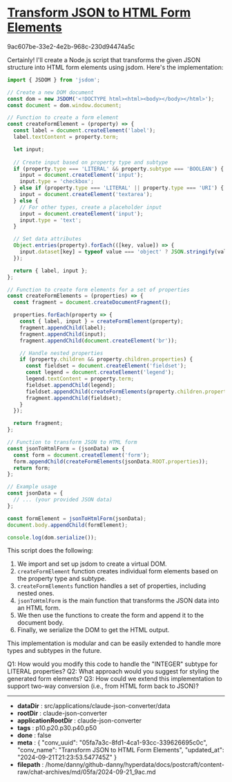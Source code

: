# [Transform JSON to HTML Form Elements](https://claude.ai/chat/05fa7a3c-8fd1-4ca1-93cc-339626695c0c)

9ac607be-33e2-4e2b-968c-230d94474a5c

 Certainly! I'll create a Node.js script that transforms the given JSON structure into HTML form elements using jsdom. Here's the implementation:

```javascript
import { JSDOM } from 'jsdom';

// Create a new DOM document
const dom = new JSDOM('<!DOCTYPE html><html><body></body></html>');
const document = dom.window.document;

// Function to create a form element
const createFormElement = (property) => {
  const label = document.createElement('label');
  label.textContent = property.term;

  let input;
  
  // Create input based on property type and subtype
  if (property.type === 'LITERAL' && property.subtype === 'BOOLEAN') {
    input = document.createElement('input');
    input.type = 'checkbox';
  } else if (property.type === 'LITERAL' || property.type === 'URI') {
    input = document.createElement('textarea');
  } else {
    // For other types, create a placeholder input
    input = document.createElement('input');
    input.type = 'text';
  }

  // Set data attributes
  Object.entries(property).forEach(([key, value]) => {
    input.dataset[key] = typeof value === 'object' ? JSON.stringify(value) : value;
  });

  return { label, input };
};

// Function to create form elements for a set of properties
const createFormElements = (properties) => {
  const fragment = document.createDocumentFragment();

  properties.forEach(property => {
    const { label, input } = createFormElement(property);
    fragment.appendChild(label);
    fragment.appendChild(input);
    fragment.appendChild(document.createElement('br'));

    // Handle nested properties
    if (property.children && property.children.properties) {
      const fieldset = document.createElement('fieldset');
      const legend = document.createElement('legend');
      legend.textContent = property.term;
      fieldset.appendChild(legend);
      fieldset.appendChild(createFormElements(property.children.properties));
      fragment.appendChild(fieldset);
    }
  });

  return fragment;
};

// Function to transform JSON to HTML form
const jsonToHtmlForm = (jsonData) => {
  const form = document.createElement('form');
  form.appendChild(createFormElements(jsonData.ROOT.properties));
  return form;
};

// Example usage
const jsonData = {
  // ... (your provided JSON data)
};

const formElement = jsonToHtmlForm(jsonData);
document.body.appendChild(formElement);

console.log(dom.serialize());
```

This script does the following:

1. We import and set up jsdom to create a virtual DOM.
2. `createFormElement` function creates individual form elements based on the property type and subtype.
3. `createFormElements` function handles a set of properties, including nested ones.
4. `jsonToHtmlForm` is the main function that transforms the JSON data into an HTML form.
5. We then use the functions to create the form and append it to the document body.
6. Finally, we serialize the DOM to get the HTML output.

This implementation is modular and can be easily extended to handle more types and subtypes in the future.

Q1: How would you modify this code to handle the "INTEGER" subtype for LITERAL properties?
Q2: What approach would you suggest for styling the generated form elements?
Q3: How could we extend this implementation to support two-way conversion (i.e., from HTML form back to JSON)?

---

* **dataDir** : src/applications/claude-json-converter/data
* **rootDir** : claude-json-converter
* **applicationRootDir** : claude-json-converter
* **tags** : p10.p20.p30.p40.p50
* **done** : false
* **meta** : {
  "conv_uuid": "05fa7a3c-8fd1-4ca1-93cc-339626695c0c",
  "conv_name": "Transform JSON to HTML Form Elements",
  "updated_at": "2024-09-21T21:23:53.547745Z"
}
* **filepath** : /home/danny/github-danny/hyperdata/docs/postcraft/content-raw/chat-archives/md/05fa/2024-09-21_9ac.md